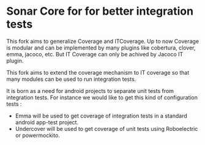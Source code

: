 Sonar Core for for better integration tests
==========

This fork aims to generalize Coverage and ITCoverage. 
Up to now Coverage is modular and can be implemented by many plugins like cobertura, clover, emma, jacoco, etc. 
But IT Coverage can only be achived by Jacoco IT plugin. 

This fork aims to extend the coverage mechanism to IT coverage so that many modules can be used to run integration tests.

It is born as a need for android projects to separate unit tests from integration tests.
For instance we would like to get this kind of configuration tests : 
* Emma will be used to get coverage of integration tests in a standard android app-test project.
* Undercover will be used to get coverage of unit tests using Roboelectric or powermockito.

